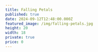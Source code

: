 ```yaml
---
title: Falling Petals
published: true
date: 2024-09-12T12:48:00.000Z
featured_image: /img/falling-petals.jpg
height: 20
width: 18
private: true
price: 0
---
```

